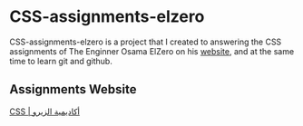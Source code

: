 # CSS-assignments-elzero

CSS-assignments-elzero is a project that I created to answering the CSS assignments of The Enginner Osama ElZero on his [website](https://elzero.org/), and at the same time to learn git and github.

## Assignments Website

[CSS |       أكاديمية الزيرو](https://elzero.org/category/assignments/css-assignments/)